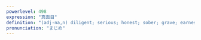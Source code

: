 ```yaml
---
powerlevel: 498
expression: "真面目"
definition: "(adj-na,n) diligent; serious; honest; sober; grave; earnest; steady; (P)"
pronunciation: "まじめ"
---
```

